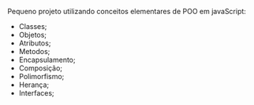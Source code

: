 Pequeno projeto utilizando conceitos elementares de POO em javaScript:

  - Classes;
  - Objetos;
  - Atributos;
  - Metodos;
  - Encapsulamento;
  - Composição;
  - Polimorfismo;
  - Herança;
  - Interfaces;
